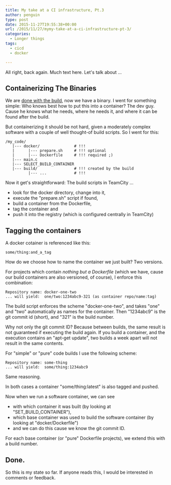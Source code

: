 ```yaml
---
title: My take at a CI infrastructure, Pt.3
author: penguin
type: post
date: 2015-11-27T19:55:38+00:00
url: /2015/11/27/mymy-take-at-a-ci-infrastructure-pt-3/
categories:
  - Longer things
tags:
  - cicd
  - docker

---
```

All right, back again. Much text here. Let's talk about ...

## Containerizing The Binaries

We are [done with the build][1], now we have a binary. I went for something simple: Who knows best how to put this into a container? The dev guy. Cause he knows what he needs, where he needs it, and where it can be found after the build.

But containerizing it should be not hard, given a moderately complex software with a couple of well thought-of build scripts. So I went for this:

```
/my_code/
   |--- docker/               # !!!
   |      |--- prepare.sh     # !!! optional
   |      |--- Dockerfile     # !!! required ;)
   |--- main.c
   |--- SELECT_BUILD_CONTAINER
   |--- build/                # !!! created by the build
          |--- ...            # !!!
```

Now it get's straightforward: The build scripts in TeamCity ...

  * look for the docker directory, change into it,
  * execute the "prepare.sh" script if found,
  * build a container from the Dockerfile,
  * tag the container and
  * push it into the registry (which is configured centrally in TeamCity)

## Tagging the containers

A docker cotainer is referenced like this:

```
some/thing:and_a_tag
```

How do we choose how to name the container we just built? Two versions.

For projects which contain _nothing but a Dockerfile_ (which we have, cause our build containers are also versioned, of course), I enforce this combination:

```
Repository name: docker-one-two
... will yield:  one/two:1234abc9-321 (as container repo/name:tag)
```

The build script enforces the scheme "docker-one-two", and takes "one" and "two" automatically as names for the container. Then "1234abc9" is the git commit id (short), and "321" is the build number.

Why not only the git commit ID? Because between builds, the same result is not guaranteed if executing the build again. If you build a container, and the execution contains an "apt-get update", two builds a week apart will not result in the same contents.

For "simple" or "pure" code builds I use the following scheme:

```
Repository name: some-thing
... will yield:  some/thing:1234abc9
```

Same reasoning.

In both cases a container "some/thing:latest" is also tagged and pushed.

Now when we run a software container, we can see

  * with which container it was built (by looking at "SET\_BUILD\_CONTAINER"),
  * which base container was used to build the software container (by looking at "docker/Dockerfile")
  * and we can do this cause we know the git commit ID.

For each base container (or "pure" Dockerfile projects), we extend this with a build number.

## Done.

So this is my state so far. If anyone reads this, I would be interested in comments or feedback.

&nbsp;

 [1]: https://sysadminia.wordpress.com/2015/11/27/mymy-take-at-a-ci-infrastructure-pt-2/